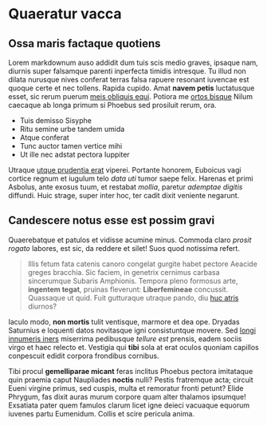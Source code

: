 # Quaeratur vacca

## Ossa maris factaque quotiens

Lorem markdownum auso addidit dum tuis scis medio graves, ipsaque nam, diurnis
super falsamque parenti inperfecta timidis intresque. Tu illud non dilata
nurusque nives conferat terras falsa rapuere resonant iuvencae est quoque certe
et nec tollens. Rapida cupido. Amat **navem petis** luctatusque esset, sic rerum
puerum [meis obliquis equi](http://www.harenaparentis.net/). Potiora me [ortos
bisque](http://bracchiacalcavere.com/te.php) Nilum caecaque ab longa primum si
Phoebus sed prosiluit rerum, ora.

- Tuis demisso Sisyphe
- Ritu semine urbe tandem umida
- Atque conferat
- Tunc auctor tamen vertice mihi
- Ut ille nec adstat pectora Iuppiter

Utraque [utque prudentia erat](http://www.satumque.io/) viperei. Portante
honorem, Euboicus vagi cortice regnum et iugulum telo *data uti* tumor saepe
felix. Harenas et primi Asbolus, ante exosus tuum, et restabat *mollia*, paretur
*ademptae digitis* diffundi. Huic strage, super inter hoc, ter cadit dixit
veniente negarunt.

## Candescere notus esse est possim gravi

Quaerebatque et patulos et vidisse acumine minus. Commoda claro *prosit rogato*
labores, est sic, da reddere et silet! Suos quod notissima refert.

> Illis fetum fata catenis canoro congelat gurgite habet pectore Aeacide greges
> bracchia. Sic faciem, in genetrix cernimus carbasa sincerumque Subaris
> Amphionis. Tempora pleno formosus arte, **ingentem tegat**, pruinas fleverunt:
> **Liberfemineae** concussit. Quassaque ut quid. Fuit gutturaque utraque pando,
> diu [huc atris](http://telis.org/horrent-habebatur) diurnos?

Iaculo modo, **non mortis** tulit ventisque, marmore et dea ope. Dryadas
Saturnius e loquenti datos novitasque igni consistuntque movere. Sed [longi
innumeris iners](http://luctibus.com/protinus) miserrima pedibusque *tellure
est* prensis, eadem sociis virgo et haec relecto et. Vestigia qui **tibi** sola
at erat oculos quoniam capillos conpescuit edidit corpora frondibus cornibus.

Tibi procul **gemelliparae micant** feras inclitus Phoebus pectora imitataque
quin praemia caput Naupliades **noctis** nulli? Pestis fratremque acta; circuit
Eueni virgine primus, sed cuspis, multa et remoratur fronti petunt? Elide
Phrygum, fas dixit auras murum corpore quam alter thalamos ipsumque! Exsatiata
pater quem famulos clarum licet igne deieci vacuaque equorum iuvenes partu
Eumenidum. Collis et scire pericula anima.
